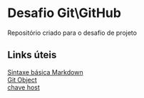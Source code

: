 # Desafio Git\GitHub
Repositório criado para o desafio de projeto

## Links úteis
[Sintaxe básica Markdown](https://markdown.net.br/sintaxe-basica/)<br>
[Git Object](https://git-scm.com/book/en/v2/Git-Internals-Git-Objects)<br>
[chave host](https://docs.microsoft.com/pt-br/windows-server/administration/openssh/openssh_keymanagement)
